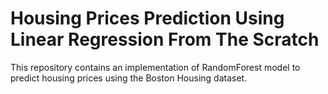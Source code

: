 # Housing Prices Prediction Using Linear Regression From The Scratch
This repository contains an implementation of RandomForest model to predict housing prices using the Boston Housing dataset.
